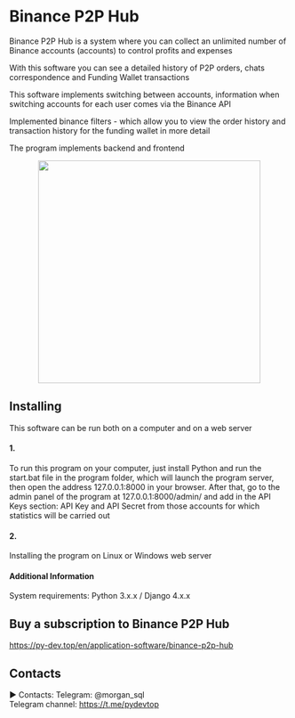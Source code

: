 # Binance P2P Hub
Binance P2P Hub is a system where you can collect an unlimited number of Binance accounts (accounts) to control profits and expenses

With this software you can see a detailed history of P2P orders, chats correspondence and Funding Wallet transactions

This software implements switching between accounts, information when switching accounts for each user comes via the Binance API

Implemented binance filters - which allow you to view the order history and transaction history for the funding wallet in more detail

The program implements backend and frontend
<p align="center"><img width="400" src="https://py-dev.top/components/com_jshopping/files/img_products/full_thumb_ex650_p2p_hub.png"></p>

## Installing
This software can be run both on a computer and on a web server
#### 1.
To run this program on your computer, just install Python and run the start.bat file in the program folder, which will launch the program server, then open the address 127.0.0.1:8000 in your browser. After that, go to the admin panel of the program at 127.0.0.1:8000/admin/ and add in the API Keys section: API Key and API Secret from those accounts for which statistics will be carried out
#### 2.
Installing the program on Linux or Windows web server


#### Additional Information
System requirements:  Python 3.x.x / Django 4.x.x

## Buy a subscription to Binance P2P Hub
https://py-dev.top/en/application-software/binance-p2p-hub

## Contacts
► Contacts:
Telegram: @morgan_sql<br>
Telegram channel:  https://t.me/pydevtop
